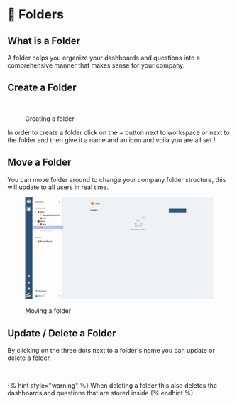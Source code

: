 # 📂 Folders

## What is a Folder

A folder helps you organize your dashboards and questions into a comprehensive manner that makes sense for your company.

## Create a Folder

<figure><img src="../.gitbook/assets/Screen Cast 2022-09-07 at 3.19.06 PM (1).gif" alt=""><figcaption><p>Creating a folder</p></figcaption></figure>

In order to create a folder click on the + button next to workspace or next to the folder and then give it a name and an icon and voila you are all set !

## Move a Folder

You can move folder around to change your company folder structure, this will update to all users in real time.

<figure><img src="../.gitbook/assets/Screen Cast 2022-09-07 at 3.23.07 PM.gif" alt=""><figcaption><p>Moving a folder</p></figcaption></figure>

## Update / Delete a Folder

By clicking on the three dots next to a folder's name you can update or delete a folder.

<figure><img src="../.gitbook/assets/Screen Cast 2022-09-07 at 3.32.05 PM.gif" alt=""><figcaption></figcaption></figure>

{% hint style="warning" %}
When deleting a folder this also deletes the dashboards and questions that are stored inside&#x20;
{% endhint %}





